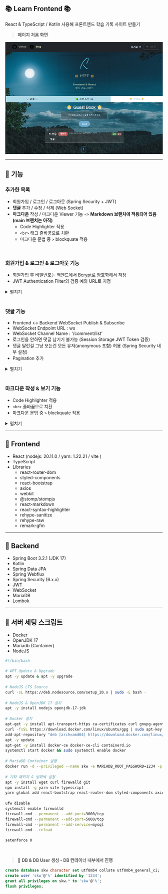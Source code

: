 ## 📚 Learn Frontend 📚

React & TypeScript / Kotlin 사용해 프론트엔드 학습 기록 사이트 만들기

> **페이지 처음 화면**

![img](./Description/img/main.png)

---

## 📘 기능

### 추가한 목록

- 회원가입 / 로그인 / 로그아웃 (Spring Security + JWT)
- **댓글** 추가 / 수정 / 삭제 (Web Socket)
- **마크다운** 작성 / 마크다운 Viewer 기능 -> **Markdown 브랜치에 적용되어 있음 (main 브랜치는 아직)**
  - Code Highlighter 적용
  - `<br>` 태그 줄바꿈으로 치환
  - 마크다운 문법 중 `>` blockquate 적용

<br>

### 회원가입 & 로그인 & 로그아웃 기능

- 회원가입 후 비밀번호는 백엔드에서 Bcrypt로 암호화해서 저장
- JWT Authentication Filter의 검증 예외 URL로 지정

<details>
<summary>펼치기</summary>

> **🚩 회원 가입**

![img](./Description/img/signup-1.png)
![img](./Description/img/signup-2.png)

<br>

> **🚩 로그인**

- 유저가 로그인 시 백엔드에서 받은 JWT Token을 프론트엔드 단에서 LocalStorage에 들고 있음
- JWT Authentication Filter의 검증 예외 URL

![img](./Description/img/login-1.png)
![img](./Description/img/login-2.png)

<br>

> **🚩 로그아웃**

- 유저가 로그아웃 시 LocalStorage의 JWT Token 제거

![img](./Description/img/logout-1.png)
![img](./Description/img/logout-2.png)

</details>

<br>

### 댓글 기능

- Frontend <-> Backend WebSocket Publish & Subscribe
- WebSocket Endpoint URL : ws
- WebSocket Channel Name : '/comment/list'
- 로그인을 안하면 댓글 남기기 불가능 (Session Storage JWT Token 검증)
- 댓글 달린걸 그냥 보는건 모든 유저(anonymous 포함) 허용 (Spring Security 내부 설정)
- Pagination 추가

<details>
<summary>펼치기</summary>

> **🚩 로그인을 안하고 댓긍 등록 시, Session Storage의 JWT 토큰 검증 불가로 인해 댓글 작성 불가**

![img](./Description/img/403.png)

<br>

> **🚩 댓글 추가**

![img](./Description/img/comment-1.png)

<br>

> **🚩 댓글 수정**

![img](./Description/img/update-comment-1.png)

![img](./Description/img/update-comment-2.png)

![img](./Description/img/update-comment-3.png)

![img](./Description/img/update-comment-4.png)

<br>

> **🚩 댓글 삭제**

![img](./Description/img/delete-comment.png)

<br>

> **🚩 Pagination 추가**

![img](./Description/img/page.png)

</details>

<br>

### 마크다운 작성 & 보기 기능

- Code Highlighter 적용
- `<br>` 줄바꿈으로 치환
- 마크다운 문법 중 `>` blockquate 적용

<details>
<summary>펼치기</summary>

> **🚩 작성한 마크다운 글 Viewer**

![img](./Description/img/markdown.png)

</details>

---

## 📘 Frontend

- React (nodejs: 20.11.0 / yarn: 1.22.21 / vite )
- TypeScript
- Libraries
  - react-router-dom
  - styled-components
  - react-bootstrap
  - axios
  - webkit
  - @stomp/stompjs
  - react-markdown
  - react-syntax-highlighter
  - rehype-sanitize
  - rehype-raw
  - remark-gfm

---

## 📘 Backend

- Spring Boot 3.2.1 (JDK 17)
- Kotlin
- Spring Data JPA
- Spring Webflux
- Spring Security (6.x.x)
- JWT
- WebSocket
- MariaDB
- Lombok

---

## 📘 서버 세팅 스크립트

- Docker
- OpenJDK 17
- Mariadb (Container)
- NodeJS

```bash
#!/bin/bash

# APT Update & Upgrade
apt -y update & apt -y upgrade

# NodeJS LTS Source
curl -sL https://deb.nodesource.com/setup_20.x | sudo -E bash -

# NodeJS & OpenJDK 17 설치
apt -y install nodejs openjdk-17-jdk

# Docker 설치
apt-get -y install apt-transport-https ca-certificates curl gnupg-agent software-properties-common
curl -fsSL https://download.docker.com/linux/ubuntu/gpg | sudo apt-key add -
add-apt-repository "deb [arch=amd64] https://download.docker.com/linux/ubuntu $(lsb_release -cs) stable"
apt -y update
apt-get -y install docker-ce docker-ce-cli containerd.io
systemctl start docker && sudo systemctl enable docker

# MariaDB Container 실행
docker run -d --privileged --name skw -e MARIADB_ROOT_PASSWORD=1234 -p 5000:3306 mariadb

# 기타 패키지 & 방화벽 설정
apt -y install wget curl firewalld git
npm install -g yarn vite typescript
yarn global add react-bootstrap react-router-dom styled-components axios @types/react-bootstrap @types/react-router-dom

ufw disable
systemctl enable firewalld
firewall-cmd --permanent --add-port=3000/tcp
firewall-cmd --permanent --add-port=5000/tcp
firewall-cmd --permanent --add-service=mysql
firewall-cmd --reload

setenforce 0
```

<br>

> 🚩 **DB & DB User 생성 - DB 컨테이너 내부에서 진행**

```sql
create database skw character set utf8mb4 collate utf8mb4_general_ci;
create user 'skw'@'%' identified by '1234';
grant all privileges on skw.* to 'skw'@'%';
flush privileges;
```